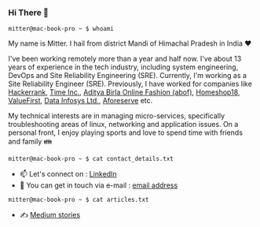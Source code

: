 ### Hi There 👋


```mitter@mac-book-pro ~ $ whoami```

My name is Mitter. I hail from district Mandi of Himachal Pradesh in India :heart:

I've been working remotely more than a year and half now. I've about 13 years of experience in the tech industry, including system engineering, DevOps and Site Reliability Engineering (SRE). Currently, I'm working as a Site Reliability Engineer (SRE). Previously, I have worked for companies like [Hackerrank](https://www.hackerrank.com/), [Time Inc.](http://www.timeinc.com/), [Aditya Birla Online Fashion (abof)](https://www.abof.com/), [Homeshop18](http://www.homeshop18.com/), [ValueFirst](vfirst.com), [Data Infosys Ltd.](https://www.dil.in/), [Aforeserve](https://www.aforeserve.co.in/) etc.

My technical interests are in managing micro-services, specifically troubleshooting areas of linux, networking and application issues.
On a personal front, I enjoy playing sports and love to spend time with friends and family :family:

```mitter@mac-book-pro ~ $ cat contact_details.txt```

- 📫 Let's connect on : [LinkedIn](https://www.linkedin.com/in/mitter1989/)
- :e-mail: You can get in touch via e-mail : [email address](mailto:mitter1989@gmail.com)

```mitter@mac-book-pro ~ $ cat articles.txt```
- :writing_hand: [Medium stories](https://medium.com/@mitter1989) 
